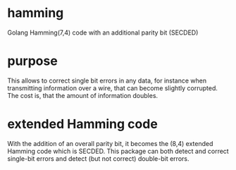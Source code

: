 # hamming
Golang Hamming(7,4) code with an additional parity bit (SECDED)

# purpose

This allows to correct single bit errors in any data, for instance when transmitting
information over a wire, that can become slightly corrupted. The cost is, that the
amount of information doubles.

# extended Hamming code

With the addition of an overall parity bit, it becomes the (8,4) extended Hamming code which is SECDED.
This package can both detect and correct single-bit errors and detect (but not correct) double-bit errors.


